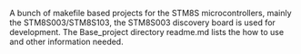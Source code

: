 A bunch of makefile based projects for the STM8S microcontrollers, mainly the STM8S003/STM8S103, the STM8S003 discovery board is used for development.
The Base_project directory readme.md lists the how to use and other information needed.

